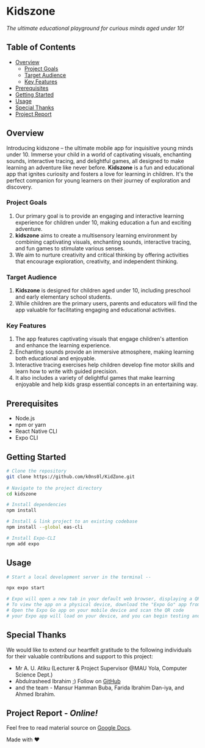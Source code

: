 # Kidszone
*The ultimate educational playground for curious minds aged under 10!* 

## Table of Contents 

- [Overview](#overview)
  - [Project Goals](#project-goals)
  - [Target Audience](#target-audience)
  - [Key Features](#key-features)
- [Prerequisites](#prerequisites)
- [Getting Started](#getting-started)
- [Usage](#usage)
- [Special Thanks](#special-thanks)
- [Project Report](#project-report---online)

## Overview

Introducing kidszone – the ultimate mobile app for inquisitive young minds under 10. Immerse your child in a world of captivating visuals, enchanting sounds, interactive tracing, and delightful games, all designed to make learning an adventure like never before. **Kidszone** is a fun and educational app that ignites curiosity and fosters a love for learning in children. It's the perfect companion for young learners on their journey of exploration and discovery.

### Project Goals
1. Our primary goal is to provide an engaging and interactive learning experience for children under 10, making education a fun and exciting adventure.
2. **kidszone** aims to create a multisensory learning environment by combining captivating visuals, enchanting sounds, interactive tracing, and fun games to stimulate various senses.
3. We aim to nurture creativity and critical thinking by offering activities that encourage exploration, creativity, and independent thinking.

### Target Audience
1. **Kidszone** is designed for children aged under 10, including preschool and early elementary school students.
2. While children are the primary users, parents and educators will find the app valuable for facilitating engaging and educational activities.

### Key Features
1. The app features captivating visuals that engage children's attention and enhance the learning experience.
2. Enchanting sounds provide an immersive atmosphere, making learning both educational and enjoyable.
3. Interactive tracing exercises help children develop fine motor skills and learn how to write with guided precision.
4. It also includes a variety of delightful games that make learning enjoyable and help kids grasp essential concepts in an entertaining way.

## Prerequisites

- Node.js
- npm or yarn
- React Native CLI
- Expo CLI

## Getting Started

```bash
# Clone the repository
git clone https://github.com/k0ns0l/KidZone.git
 
# Navigate to the project directory
cd kidszone

# Install dependencies
npm install

# Install & link project to an existing codebase
npm install --global eas-cli

# Install Expo-CLI
npm add expo
```

## Usage

```bash
# Start a local development server in the terminal --

npx expo start       

# Expo will open a new tab in your default web browser, displaying a QR code. 
# To view the app on a physical device, download the "Expo Go" app from the App Store (iOS) or Google Play Store (Android). 
# Open the Expo Go app on your mobile device and scan the QR code 
# your Expo app will load on your device, and you can begin testing and developing your project locally. 
```

## Special Thanks

We would like to extend our heartfelt gratitude to the following individuals for their valuable contributions and support to this project:
- Mr A. U. Atiku (Lecturer & Project Supervisor @MAU Yola, Computer Science Dept.)
- Abdulrasheed Ibrahim ;) Follow on [GitHub](https://github.com/Abdoulrasheed)
- and the team - Mansur Hamman Buba, Farida Ibrahim Dan-iya, and Ahmed Ibrahim.

## Project Report - *Online!*

Feel free to read material source on [Google Docs](https://docs.google.com/document/d/1XnynWMWogqmjEvv-QjIyzeO8IODdLqB6p10daDjUNNE/edit?usp=drive_link).

Made with &#x2764; 
